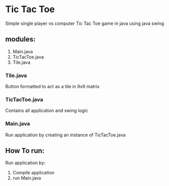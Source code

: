 # Tic Tac Toe
Simple single player vs computer Tic Tac Toe game in java using java swing
## modules:
1. Main.java
2. TicTacToe.java
3. Tile.java

### Tile.java
Button formatted to act as a tile in 9x9 matrix
### TicTacToe.java
Contains all application and swing logic
### Main.java
Run application by creating an instance of TicTacToe.java

## How To run:
Run application by:
1. Compile application
2. run Main.java